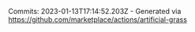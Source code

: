 Commits: 2023-01-13T17:14:52.203Z - Generated via https://github.com/marketplace/actions/artificial-grass
<br>
